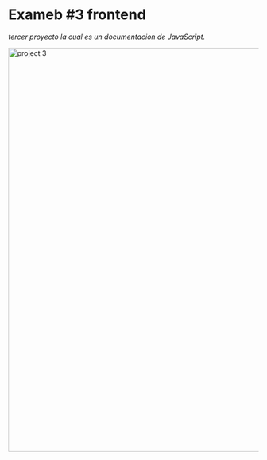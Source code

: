 # Exameb #3 frontend 
*tercer proyecto la cual es un documentacion de JavaScript.*

<img width="812" alt="project 3" src="https://github.com/Wkinson/Examen-3-Frontend/assets/114301541/2c2a3927-a179-4289-b802-c31ad7d82222">
